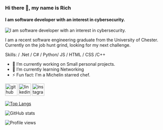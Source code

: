 ### Hi there 👋, my name is Rich
#### I am software developer with an interest in cybersecurity.
![I am software developer with an interest in cybersecurity.](https://i.imgur.com/CgmRr23.png)

I am a recent software engineering graduate from the University of Chester. Currently on the job hunt grind, looking for my next challenge. 

Skills: / .Net / C# / Python/ JS / HTML / CSS /C++

- 🔭 I’m currently working on Small personal projects.  
- 🌱 I’m currently learning Networking  
- ⚡ Fun fact: I'm a Michelin starred chef. 


[<img src='https://cdn.jsdelivr.net/npm/simple-icons@3.0.1/icons/github.svg' alt='github' height='40'>](https://github.com/Rast0ly)  [<img src='https://cdn.jsdelivr.net/npm/simple-icons@3.0.1/icons/linkedin.svg' alt='linkedin' height='40'>](https://www.linkedin.com/in/richard-asterley-908973159/)  [<img src='https://cdn.jsdelivr.net/npm/simple-icons@3.0.1/icons/instagram.svg' alt='instagram' height='40'>](https://www.instagram.com/rasterley/)  

[![Top Langs](https://github-readme-stats.vercel.app/api/top-langs/?username=Rast0ly)](https://github.com/anuraghazra/github-readme-stats)

![GitHub stats](https://github-readme-stats.vercel.app/api?username=Rast0ly&show_icons=true)  

![Profile views](https://gpvc.arturio.dev/Rast0ly)  
